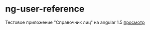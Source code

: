 # ng-user-reference
Тестовое приложение "Справочник лиц" на angular 1.5 <a href="https://d1w-4.github.io/ng-user-reference/." target="_blank">просмотр</a>
